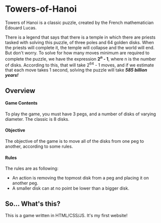 # Towers-of-Hanoi
Towers of Hanoi is a classic puzzle, created by the French mathematician Édouard Lucas.

  There is a legend that says that there is a temple in which there are priests tasked with solving this puzzle, of three poles and 64 golden disks. When the priests will complete it, the temple will collapse and the world will end.
  But don't worry. To solve for how many moves minimum are required to complete the puzzle, we have the expression **2<sup><em>n</em></sup> - 1**, where n is the number of disks.
  According to this, that will take 2<sup>64</sup> - 1 moves, and if we estimate that each move takes 1 second, solving the puzzle will take **_585 billion years!_**

## Overview
#### Game Contents
To play the game, you must have 3 pegs, and a number of disks of varying diameter. The classic is 8 disks.

#### Objective
The objective of the game is to move all of the disks from one peg to another, according to some rules.

#### Rules
The rules are as following:
* An action is removing the topmost disk from a peg and placing it on another peg.
* A smaller disk can at no point be lower than a bigger disk.

## So... What's this?
  This is a game written in HTML/CSS/JS. It's my first website!
